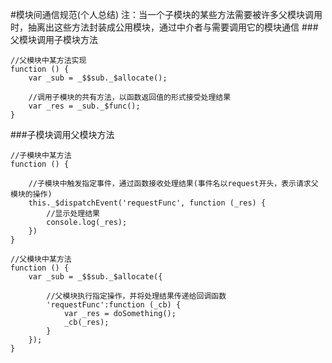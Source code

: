 #模块间通信规范(个人总结)
注：当一个子模块的某些方法需要被许多父模块调用时，抽离出这些方法封装成公用模块，通过中介者与需要调用它的模块通信
###父模块调用子模块方法

	//父模块中某方法实现
	function () {
		var _sub = _$$sub._$allocate();
		
		//调用子模块的共有方法，以函数返回值的形式接受处理结果
		var _res = _sub._$func();
	}
	
###子模块调用父模块方法

	//子模块中某方法
	function () {
	
		//子模块中触发指定事件，通过函数接收处理结果(事件名以request开头，表示请求父模块的操作)
		this._$dispatchEvent('requestFunc', function (_res) {
			//显示处理结果
			console.log(_res);
		})
	}
	
	//父模块中某方法
	function () {
		var _sub = _$$sub._$allocate({
		
			//父模块执行指定操作，并将处理结果传递给回调函数
			'requestFunc':function (_cb) {
				var _res = doSomething();
				_cb(_res);
			}
		});
	}